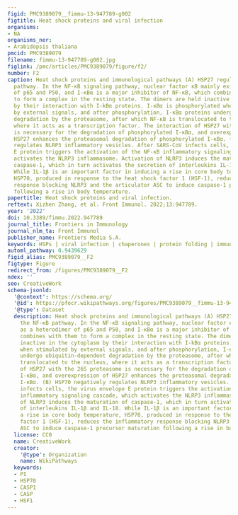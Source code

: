 ```yaml
---
figid: PMC9389079__fimmu-13-947789-g002
figtitle: Heat shock proteins and viral infection
organisms:
- NA
organisms_ner:
- Arabidopsis thaliana
pmcid: PMC9389079
filename: fimmu-13-947789-g002.jpg
figlink: /pmc/articles/PMC9389079/figure/f2/
number: F2
caption: Heat shock proteins and immunological pathways (A) HSP27 regulates the NF-κB
  pathway. In the NF-κB signaling pathway, nuclear factor κB mainly exists as a heterodimer
  of p65 and P50, and I-κBα is a major inhibitor of NF-κB, which combines with them
  to form a complex in the resting state. The dimers are held inactive in the cytoplasm
  by their interaction with I-kBα proteins. I-κBα is phosphorylated when stimulated
  by external signals, and after phosphorylation, I-κBα proteins undergo ubiquitin-dependent
  degradation by the proteasome, after which NF-κB is translocated to the nucleus,
  where it acts as a transcription factor. The interaction of HSP27 with the 26S proteasome
  is necessary for the degradation of phosphorylated I-κBα, and overexpression of
  HSP27 enhances the proteasomal degradation of phosphorylated I-κBα. (B) HSP70 negatively
  regulates NLRP3 inflammatory vesicles. After SARS-CoV infects cells, the virus envelope
  E protein triggers the activation of the NF-κB inflammatory signaling cascade, which
  activates the NLRP3 inflammasome. Activation of NLRP3 induces the maturation of
  caspase-1, which in turn activates the secretion of interleukins IL-1β and IL-18.
  While IL-1β is an important factor in inducing a rise in core body temperature,
  HSP70, produced in response to the heat shock factor 1 (HSF-1), reduces the inflammatory
  response blocking NLRP3 and the articulator ASC to induce caspase-1 precursor maturation
  following a rise in body temperature.
papertitle: Heat shock proteins and viral infection.
reftext: Xizhen Zhang, et al. Front Immunol. 2022;13:947789.
year: '2022'
doi: 10.3389/fimmu.2022.947789
journal_title: Frontiers in Immunology
journal_nlm_ta: Front Immunol
publisher_name: Frontiers Media S.A.
keywords: HSPs | viral infection | chaperones | protein folding | immunological pathways
automl_pathway: 0.9439629
figid_alias: PMC9389079__F2
figtype: Figure
redirect_from: /figures/PMC9389079__F2
ndex: ''
seo: CreativeWork
schema-jsonld:
  '@context': https://schema.org/
  '@id': https://pfocr.wikipathways.org/figures/PMC9389079__fimmu-13-947789-g002.html
  '@type': Dataset
  description: Heat shock proteins and immunological pathways (A) HSP27 regulates
    the NF-κB pathway. In the NF-κB signaling pathway, nuclear factor κB mainly exists
    as a heterodimer of p65 and P50, and I-κBα is a major inhibitor of NF-κB, which
    combines with them to form a complex in the resting state. The dimers are held
    inactive in the cytoplasm by their interaction with I-kBα proteins. I-κBα is phosphorylated
    when stimulated by external signals, and after phosphorylation, I-κBα proteins
    undergo ubiquitin-dependent degradation by the proteasome, after which NF-κB is
    translocated to the nucleus, where it acts as a transcription factor. The interaction
    of HSP27 with the 26S proteasome is necessary for the degradation of phosphorylated
    I-κBα, and overexpression of HSP27 enhances the proteasomal degradation of phosphorylated
    I-κBα. (B) HSP70 negatively regulates NLRP3 inflammatory vesicles. After SARS-CoV
    infects cells, the virus envelope E protein triggers the activation of the NF-κB
    inflammatory signaling cascade, which activates the NLRP3 inflammasome. Activation
    of NLRP3 induces the maturation of caspase-1, which in turn activates the secretion
    of interleukins IL-1β and IL-18. While IL-1β is an important factor in inducing
    a rise in core body temperature, HSP70, produced in response to the heat shock
    factor 1 (HSF-1), reduces the inflammatory response blocking NLRP3 and the articulator
    ASC to induce caspase-1 precursor maturation following a rise in body temperature.
  license: CC0
  name: CreativeWork
  creator:
    '@type': Organization
    name: WikiPathways
  keywords:
  - PI
  - HSP70
  - CASP1
  - CASP
  - HSF1
---
```

